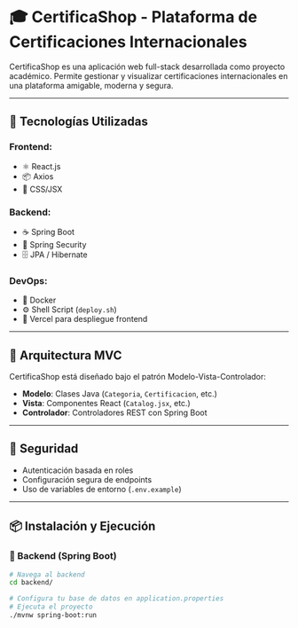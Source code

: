 # 🎓 CertificaShop - Plataforma de Certificaciones Internacionales

CertificaShop es una aplicación web full-stack desarrollada como proyecto académico. Permite gestionar y visualizar certificaciones internacionales en una plataforma amigable, moderna y segura.

---

## 🚀 Tecnologías Utilizadas

### Frontend:
- ⚛️ React.js  
- 📦 Axios  
- 🎨 CSS/JSX  

### Backend:
- ☕ Spring Boot  
- 🔐 Spring Security  
- 🗄️ JPA / Hibernate  

### DevOps:
- 🐳 Docker  
- ⚙️ Shell Script (`deploy.sh`)  
- 📄 Vercel para despliegue frontend  

---

## 📐 Arquitectura MVC

CertificaShop está diseñado bajo el patrón Modelo-Vista-Controlador:

- **Modelo**: Clases Java (`Categoria`, `Certificacion`, etc.)
- **Vista**: Componentes React (`Catalog.jsx`, etc.)
- **Controlador**: Controladores REST con Spring Boot

---

## 🔐 Seguridad

- Autenticación basada en roles  
- Configuración segura de endpoints  
- Uso de variables de entorno (`.env.example`)  

---

## 📦 Instalación y Ejecución

### 🔧 Backend (Spring Boot)

```bash
# Navega al backend
cd backend/

# Configura tu base de datos en application.properties
# Ejecuta el proyecto
./mvnw spring-boot:run
